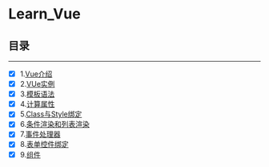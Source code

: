 # Learn_Vue
## 目录
---

- [x] 1.[Vue介绍](https://github.com/RaiyenXiao/Learn_Vue/tree/master/Vue%E4%BB%8B%E7%BB%8D)
- [x] 2.[VUe实例](https://github.com/RaiyenXiao/Learn_Vue/tree/master/Vue%E5%AE%9E%E4%BE%8B)
- [x] 3.[模板语法](https://github.com/RaiyenXiao/Learn_Vue/tree/master/Vue%E6%A8%A1%E6%9D%BF%E8%AF%AD%E6%B3%95)
- [x] 4.[计算属性](https://github.com/RaiyenXiao/Learn_Vue/tree/master/Vue%E8%AE%A1%E7%AE%97%E5%B1%9E%E6%80%A7)
- [x] 5.[Class与Style绑定](https://github.com/RaiyenXiao/Learn_Vue/tree/master/Class%E4%B8%8EStyle%E7%BB%91%E5%AE%9A)
- [x] 6.[条件渲染和列表渲染](https://github.com/RaiyenXiao/Learn_Vue/tree/master/%E6%9D%A1%E4%BB%B6%E6%B8%B2%E6%9F%93%E5%92%8C%E5%88%97%E8%A1%A8%E6%B8%B2%E6%9F%93)
- [x] 7.[事件处理器](https://github.com/RaiyenXiao/Learn_Vue/tree/master/%E4%BA%8B%E4%BB%B6%E5%A4%84%E7%90%86%E5%99%A8)
- [x] 8.[表单控件绑定](https://github.com/RaiyenXiao/Learn_Vue/tree/master/%E8%A1%A8%E5%8D%95%E6%8E%A7%E4%BB%B6%E7%BB%91%E5%AE%9A)
- [x] 9.[组件](https://github.com/RaiyenXiao/Learn_Vue/tree/master/%E7%BB%84%E4%BB%B6)
